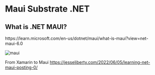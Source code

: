 <h1>Maui Substrate .NET</h1>
<h2>What is .NET MAUI?</h2>
https://learn.microsoft.com/en-us/dotnet/maui/what-is-maui?view=net-maui-6.0  

![maui](https://user-images.githubusercontent.com/17710198/204157897-7529e35d-28b8-4d6f-a2c0-22bbcd43c7f0.png)

From Xamarin to Maui https://jesseliberty.com/2022/06/05/learning-net-maui-posting-0/
